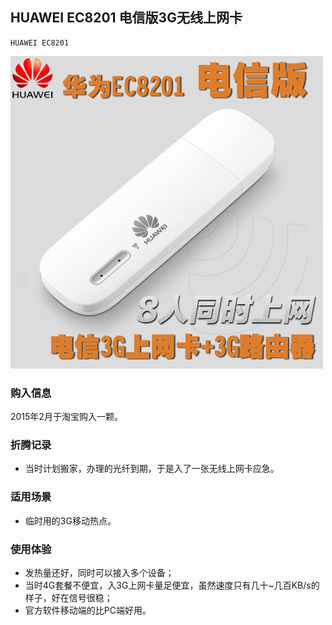 ## HUAWEI EC8201 电信版3G无线上网卡

    HUAWEI EC8201

![HUAWEI EC8201](./assets/device/huawei-ec8201.jpg)

### 购入信息

2015年2月于淘宝购入一颗。

### 折腾记录

- 当时计划搬家，办理的光纤到期，于是入了一张无线上网卡应急。

### 适用场景

- 临时用的3G移动热点。

### 使用体验

- 发热量还好，同时可以接入多个设备；
- 当时4G套餐不便宜，入3G上网卡量足便宜，虽然速度只有几十~几百KB/s的样子，好在信号很稳；
- 官方软件移动端的比PC端好用。
